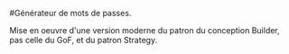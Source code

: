 #Générateur de mots de passes. 

Mise en oeuvre d'une version moderne du patron du conception  Builder, pas celle du GoF, et du patron Strategy.

